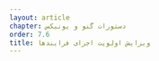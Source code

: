 ```yaml
---
layout: article
chapter: دستورات گنو و یونیکس
order: 7.6
title: ویرایش اولویت اجرای فرایندها
---
```

